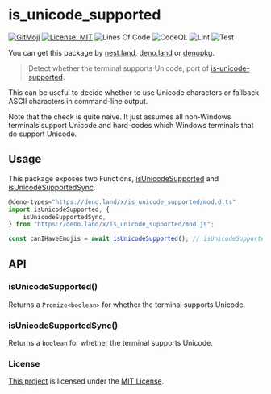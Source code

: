 # is_unicode_supported

[![GitMoji](https://img.shields.io/badge/Gitmoji-%F0%9F%8E%A8%20-FFDD67.svg)](https://gitmoji.dev)
[![License: MIT](https://img.shields.io/badge/License-MIT-blue.svg)](https://opensource.org/licenses/MIT)
![Lines Of Code](https://img.shields.io/tokei/lines/github.com/UltiRequiem/deno_is_unicode_supported?color=blue&label=Total%20Lines)
![CodeQL](https://github.com/UltiRequiem/deno_is_unicode_supported/workflows/CodeQL/badge.svg)
![Lint](https://github.com/UltiRequiem/deno_is_unicode_supported/workflows/Lint/badge.svg)
![Test](https://github.com/UltiRequiem/deno_is_unicode_supported/workflows/Tests/badge.svg)

You can get this package by [nest.land](https://nest.land/package/is_unicode_supported),
[deno.land](https://deno.land/x/is_unicode_supported) or
[denopkg](https://denopkg.com/UltiRequiem/deno_is_unicode_supported/mod.ts).

> Detect whether the terminal supports Unicode, port of [is-unicode-supported](https://github.com/sindresorhus/is-unicode-supported).

This can be useful to decide whether to use Unicode characters or fallback ASCII characters in command-line output.

Note that the check is quite naive. It just assumes all non-Windows terminals support Unicode and hard-codes which Windows terminals that do support Unicode.

## Usage

This package exposes two Functions,
[isUnicodeSupported](https://github.com/UltiRequiem/deno_is_unicode_supported/blob/main/mod.js#L1) and
[isUnicodeSupportedSync](https://github.com/UltiRequiem/deno_is_unicode_supported/blob/main/mod.js#L5).

```typescript
@deno-types="https://deno.land/x/is_unicode_supported/mod.d.ts"
import isUnicodeSupported, {
	isUnicodeSupportedSync,
} from "https://deno.land/x/is_unicode_supported/mod.js";

const canIHaveEmojis = await isUnicodeSupported(); // isUnicodeSupported();
```

## API

### isUnicodeSupported()

Returns a `Promize<boolean>` for whether the terminal supports Unicode.

### isUnicodeSupportedSync()

Returns a `boolean` for whether the terminal supports Unicode.

### License

[This project](https://deno.land/x/template) is licensed under the
[MIT License](./LICENSE.md).
